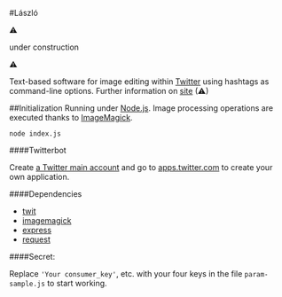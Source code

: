 #László

⚠ 

under construction 

⚠

Text-based software for image editing within [Twitter] using hashtags as command-line options.
Further information on [site] (⚠)

##Initialization
Running under [Node.js]. Image processing operations are executed thanks to [ImageMagick].
```
node index.js
```

####Twitterbot

Create [a Twitter main account] and go to [apps.twitter.com] to create your own application.

####Dependencies

 -  [twit][1]
 -  [imagemagick][2]
 -  [express][3]
 -  [request][4]

####Secret:

Replace  `'Your consumer_key'`, etc. with your four keys in the file `param-sample.js` to start working.

[site]:https://github.com/laurecohen/laszlo/
[Twitter]:https://twitter.com/laszlobot/
[Node.js]:http://nodejs.org/
[ImageMagick]:http://www.imagemagick.org/
[a Twitter main account]:https://twitter.com/
[apps.twitter.com]:https://apps.twitter.com/
[1]:https://www.npmjs.com/package/twit
[2]:https://www.npmjs.com/package/imagemagick
[3]:https://www.npmjs.com/package/express
[4]:https://www.npmjs.com/package/request
